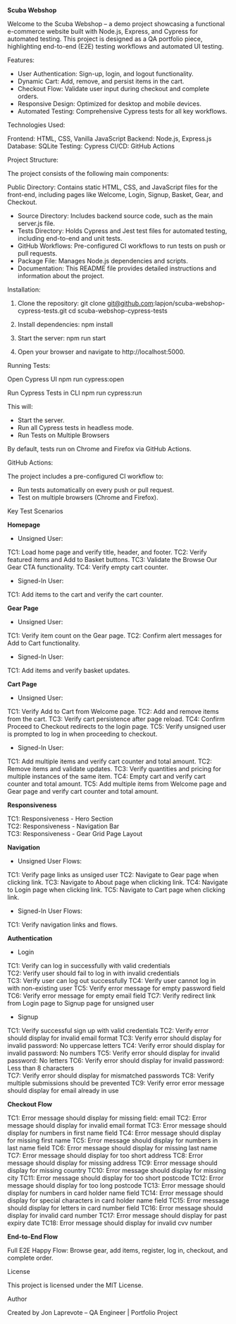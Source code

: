 **Scuba Webshop**

Welcome to the Scuba Webshop – a demo project showcasing a functional e-commerce website built with Node.js, Express, and Cypress for automated testing. This project is designed as a QA portfolio piece, highlighting end-to-end (E2E) testing workflows and automated UI testing.

Features:

- User Authentication: Sign-up, login, and logout functionality.
- Dynamic Cart: Add, remove, and persist items in the cart.
- Checkout Flow: Validate user input during checkout and complete orders.
- Responsive Design: Optimized for desktop and mobile devices.
- Automated Testing: Comprehensive Cypress tests for all key workflows.

Technologies Used:

Frontend: HTML, CSS, Vanilla JavaScript
Backend: Node.js, Express.js
Database: SQLite
Testing: Cypress
CI/CD: GitHub Actions

Project Structure:

The project consists of the following main components:

Public Directory: Contains static HTML, CSS, and JavaScript files for the front-end, including pages like Welcome, Login, Signup, Basket, Gear, and Checkout.
* Source Directory: Includes backend source code, such as the main server.js file.
* Tests Directory: Holds Cypress and Jest test files for automated testing, including end-to-end and unit tests.
* GitHub Workflows: Pre-configured CI workflows to run tests on push or pull requests.
* Package File: Manages Node.js dependencies and scripts.
* Documentation: This README file provides detailed instructions and information about the project.

Installation:

1. Clone the repository:
git clone git@github.com:lapjon/scuba-webshop-cypress-tests.git
cd scuba-webshop-cypress-tests

2. Install dependencies:
npm install

3. Start the server:
npm run start

4. Open your browser and navigate to http://localhost:5000.



Running Tests:

Open Cypress UI
npm run cypress:open

Run Cypress Tests in CLI
npm run cypress:run

This will:

* Start the server.
* Run all Cypress tests in headless mode.
* Run Tests on Multiple Browsers

By default, tests run on Chrome and Firefox via GitHub Actions.


GitHub Actions:

The project includes a pre-configured CI workflow to:

* Run tests automatically on every push or pull request.
* Test on multiple browsers (Chrome and Firefox).


Key Test Scenarios

**Homepage**

* Unsigned User:

TC1: Load home page and verify title, header, and footer.
TC2: Verify featured items and Add to Basket buttons.
TC3: Validate the Browse Our Gear CTA functionality.
TC4: Verify empty cart counter.

* Signed-In User:

TC1: Add items to the cart and verify the cart counter.

**Gear Page**

* Unsigned User:

TC1: Verify item count on the Gear page.
TC2: Confirm alert messages for Add to Cart functionality.

* Signed-In User:

TC1: Add items and verify basket updates.

**Cart Page**

* Unsigned User:

TC1: Verify Add to Cart from Welcome page.
TC2: Add and remove items from the cart.
TC3: Verify cart persistence after page reload.
TC4: Confirm Proceed to Checkout redirects to the login page.
TC5: Verify unsigned user is prompted to log in when proceeding to checkout.

* Signed-In User:

TC1: Add multiple items and verify cart counter and total amount.
TC2: Remove items and validate updates.
TC3: Verify quantities and pricing for multiple instances of the same item.
TC4: Empty cart and verify cart counter and total amount.
TC5: Add multiple items from Welcome page and Gear page and verify cart counter and total amount.

**Responsiveness**

TC1: Responsiveness - Hero Section  
TC2: Responsiveness - Navigation Bar    
TC3: Responsiveness - Gear Grid Page Layout


**Navigation**

* Unsigned User Flows:

TC1: Verify page links as unsiged user
TC2: Navigate to Gear page when clicking link.
TC3: Navigate to About page when clicking link.
TC4: Navigate to Login page when clicking link.
TC5: Navigate to Cart page when clicking link.

* Signed-In User Flows:

TC1: Verify navigation links and flows.

**Authentication**

* Login

TC1: Verify can log in successfully with valid credentials   
TC2: Verify user should fail to log in with invalid credentials    
TC3: Verify user can log out successfully
TC4: Verify user cannot log in with non-existing user
TC5: Verify error message for empty password field
TC6: Verify error message for empty email field
TC7: Verify redirect link from Login page to Signup page for unsigned user

* Signup 

TC1: Verify successful sign up with valid credentials
TC2: Verify error should display for invalid email format
TC3: Verify error should display for invalid password: No uppercase letters
TC4: Verify error should display for invalid password: No numbers 
TC5: Verify error should display for invalid password: No letters
TC6: Verify error should display for invalid password: Less than 8 characters  
TC7: Verify error should display for mismatched passwords
TC8: Verify multiple submissions should be prevented
TC9: Verify error error message should display for email already in use


**Checkout Flow**

TC1: Error message should display for missing field: email
TC2: Error message should display for invalid email format
TC3: Error message should display for numbers in first name field
TC4: Error message should display for missing first name 
TC5: Error message should display for numbers in last name field
TC6: Error message should display for missing last name 
TC7: Error message should display for too short address
TC8: Error message should display for missing address
TC9: Error message should display for missing country
TC10: Error message should display for missing city
TC11: Error message should display for too short postcode
TC12: Error message should display for too long postcode
TC13: Error message should display for numbers in card holder name field
TC14: Error message should display for special characters in card holder name field
TC15: Error message should display for letters in card number field
TC16: Error message should display for invalid card number
TC17: Error message should display for past expiry date
TC18: Error message should display for invalid cvv number

**End-to-End Flow**

Full E2E Happy Flow: Browse gear, add items, register, log in, checkout, and complete order.


License

This project is licensed under the MIT License.

Author

Created by Jon Laprevote – QA Engineer | Portfolio Project


